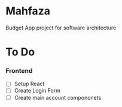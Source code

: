 # Mahfaza
Budget App project for software architecture
# To Do
### Frontend
- [ ] Setup React
- [ ] Create Login Form
- [ ] Create main account compononets
